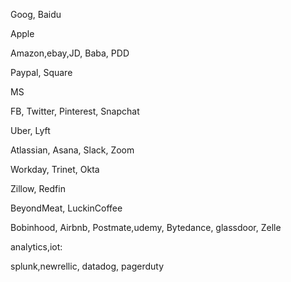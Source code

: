 Goog, Baidu

Apple

Amazon,ebay,JD, Baba, PDD

Paypal, Square

MS

FB, Twitter, Pinterest, Snapchat

Uber, Lyft

Atlassian, Asana, Slack, Zoom

Workday, Trinet, Okta

Zillow, Redfin

BeyondMeat, LuckinCoffee

Bobinhood, Airbnb, Postmate,udemy, Bytedance, glassdoor, Zelle

analytics,iot:

splunk,newrellic, datadog, pagerduty
